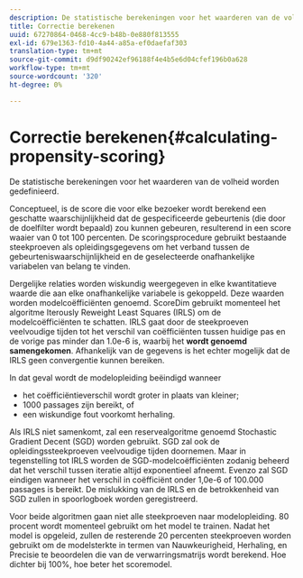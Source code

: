 ```yaml
---
description: De statistische berekeningen voor het waarderen van de volheid worden gedefinieerd.
title: Correctie berekenen
uuid: 67270864-0468-4cc9-b48b-0e880f813555
exl-id: 679e1363-fd10-4a44-a85a-ef0daefaf303
translation-type: tm+mt
source-git-commit: d9df90242ef96188f4e4b5e6d04cfef196b0a628
workflow-type: tm+mt
source-wordcount: '320'
ht-degree: 0%

---
```


# Correctie berekenen{#calculating-propensity-scoring}

De statistische berekeningen voor het waarderen van de volheid worden gedefinieerd.

Conceptueel, is de score die voor elke bezoeker wordt berekend een geschatte waarschijnlijkheid dat de gespecificeerde gebeurtenis (die door de doelfilter wordt bepaald) zou kunnen gebeuren, resulterend in een score waaier van 0 tot 100 percenten. De scoringsprocedure gebruikt bestaande steekproeven als opleidingsgegevens om het verband tussen de gebeurteniswaarschijnlijkheid en de geselecteerde onafhankelijke variabelen van belang te vinden.

Dergelijke relaties worden wiskundig weergegeven in elke kwantitatieve waarde die aan elke onafhankelijke variabele is gekoppeld. Deze waarden worden modelcoëfficiënten genoemd. ScoreDim gebruikt momenteel het algoritme Iterously Reweight Least Squares (IRLS) om de modelcoëfficiënten te schatten. IRLS gaat door de steekproeven veelvoudige tijden tot het verschil van coëfficiënten tussen huidige pas en de vorige pas minder dan 1.0e-6 is, waarbij het **wordt genoemd samengekomen**. Afhankelijk van de gegevens is het echter mogelijk dat de IRLS geen convergentie kunnen bereiken.

In dat geval wordt de modelopleiding beëindigd wanneer

* het coëfficiëntieverschil wordt groter in plaats van kleiner;
* 1000 passages zijn bereikt, of
* een wiskundige fout voorkomt herhaling.

Als IRLS niet samenkomt, zal een reservealgoritme genoemd Stochastic Gradient Decent (SGD) worden gebruikt. SGD zal ook de opleidingssteekproeven veelvoudige tijden doornemen. Maar in tegenstelling tot IRLS worden de SGD-modelcoëfficiënten zodanig beheerd dat het verschil tussen iteratie altijd exponentieel afneemt. Evenzo zal SGD eindigen wanneer het verschil in coëfficiënt onder 1,0e-6 of 100.000 passages is bereikt. De mislukking van de IRLS en de betrokkenheid van SGD zullen in spoorlogboek worden geregistreerd.

Voor beide algoritmen gaan niet alle steekproeven naar modelopleiding. 80 procent wordt momenteel gebruikt om het model te trainen. Nadat het model is opgeleid, zullen de resterende 20 percenten steekproeven worden gebruikt om de modelsterkte in termen van Nauwkeurigheid, Herhaling, en Precisie te beoordelen die van de verwarringsmatrijs wordt berekend. Hoe dichter bij 100%, hoe beter het scoremodel.
